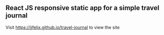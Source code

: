 ## React JS responsive static app for a simple travel journal

Visit https://jjfelix.github.io/travel-journal to view the site

